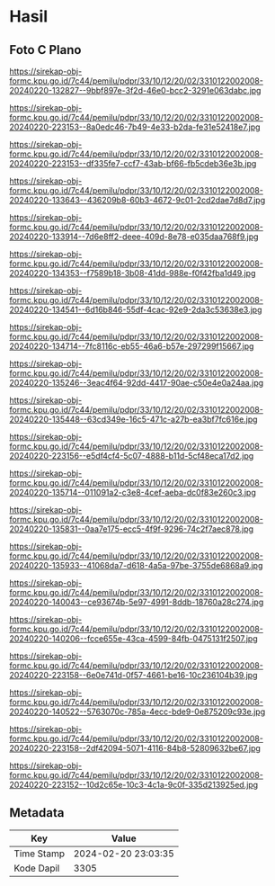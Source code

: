 # Hasil

## Foto C Plano

https://sirekap-obj-formc.kpu.go.id/7c44/pemilu/pdpr/33/10/12/20/02/3310122002008-20240220-132827--9bbf897e-3f2d-46e0-bcc2-3291e063dabc.jpg

https://sirekap-obj-formc.kpu.go.id/7c44/pemilu/pdpr/33/10/12/20/02/3310122002008-20240220-223153--8a0edc46-7b49-4e33-b2da-fe31e52418e7.jpg

https://sirekap-obj-formc.kpu.go.id/7c44/pemilu/pdpr/33/10/12/20/02/3310122002008-20240220-223153--df335fe7-ccf7-43ab-bf66-fb5cdeb36e3b.jpg

https://sirekap-obj-formc.kpu.go.id/7c44/pemilu/pdpr/33/10/12/20/02/3310122002008-20240220-133643--436209b8-60b3-4672-9c01-2cd2dae7d8d7.jpg

https://sirekap-obj-formc.kpu.go.id/7c44/pemilu/pdpr/33/10/12/20/02/3310122002008-20240220-133914--7d6e8ff2-deee-409d-8e78-e035daa768f9.jpg

https://sirekap-obj-formc.kpu.go.id/7c44/pemilu/pdpr/33/10/12/20/02/3310122002008-20240220-134353--f7589b18-3b08-41dd-988e-f0f42fba1d49.jpg

https://sirekap-obj-formc.kpu.go.id/7c44/pemilu/pdpr/33/10/12/20/02/3310122002008-20240220-134541--6d16b846-55df-4cac-92e9-2da3c53638e3.jpg

https://sirekap-obj-formc.kpu.go.id/7c44/pemilu/pdpr/33/10/12/20/02/3310122002008-20240220-134714--7fc8116c-eb55-46a6-b57e-297299f15667.jpg

https://sirekap-obj-formc.kpu.go.id/7c44/pemilu/pdpr/33/10/12/20/02/3310122002008-20240220-135246--3eac4f64-92dd-4417-90ae-c50e4e0a24aa.jpg

https://sirekap-obj-formc.kpu.go.id/7c44/pemilu/pdpr/33/10/12/20/02/3310122002008-20240220-135448--63cd349e-16c5-471c-a27b-ea3bf7fc616e.jpg

https://sirekap-obj-formc.kpu.go.id/7c44/pemilu/pdpr/33/10/12/20/02/3310122002008-20240220-223156--e5df4cf4-5c07-4888-b11d-5cf48eca17d2.jpg

https://sirekap-obj-formc.kpu.go.id/7c44/pemilu/pdpr/33/10/12/20/02/3310122002008-20240220-135714--011091a2-c3e8-4cef-aeba-dc0f83e260c3.jpg

https://sirekap-obj-formc.kpu.go.id/7c44/pemilu/pdpr/33/10/12/20/02/3310122002008-20240220-135831--0aa7e175-ecc5-4f9f-9296-74c2f7aec878.jpg

https://sirekap-obj-formc.kpu.go.id/7c44/pemilu/pdpr/33/10/12/20/02/3310122002008-20240220-135933--41068da7-d618-4a5a-97be-3755de6868a9.jpg

https://sirekap-obj-formc.kpu.go.id/7c44/pemilu/pdpr/33/10/12/20/02/3310122002008-20240220-140043--ce93674b-5e97-4991-8ddb-18760a28c274.jpg

https://sirekap-obj-formc.kpu.go.id/7c44/pemilu/pdpr/33/10/12/20/02/3310122002008-20240220-140206--fcce655e-43ca-4599-84fb-0475131f2507.jpg

https://sirekap-obj-formc.kpu.go.id/7c44/pemilu/pdpr/33/10/12/20/02/3310122002008-20240220-223158--6e0e741d-0f57-4661-be16-10c236104b39.jpg

https://sirekap-obj-formc.kpu.go.id/7c44/pemilu/pdpr/33/10/12/20/02/3310122002008-20240220-140522--5763070c-785a-4ecc-bde9-0e875209c93e.jpg

https://sirekap-obj-formc.kpu.go.id/7c44/pemilu/pdpr/33/10/12/20/02/3310122002008-20240220-223158--2df42094-5071-4116-84b8-52809632be67.jpg

https://sirekap-obj-formc.kpu.go.id/7c44/pemilu/pdpr/33/10/12/20/02/3310122002008-20240220-223152--10d2c65e-10c3-4c1a-9c0f-335d213925ed.jpg


## Metadata

| Key        | Value               |
| ---------- | ------------------- |
| Time Stamp | 2024-02-20 23:03:35 |
| Kode Dapil | 3305                |



